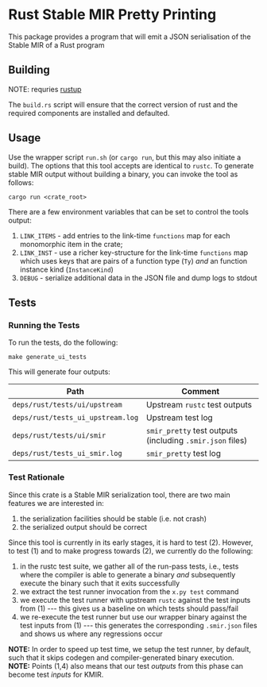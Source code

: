 # Rust Stable MIR Pretty Printing

This package provides a program that will emit a JSON serialisation of the Stable MIR of a Rust program

## Building

NOTE: requries [rustup](https://www.rust-lang.org/tools/install)

The `build.rs` script will ensure that the correct version of rust and the required components are installed and defaulted.

## Usage

Use the wrapper script `run.sh` (or `cargo run`, but this may also initiate a build).
The options that this tool accepts are identical to `rustc`.
To generate stable MIR output without building a binary, you can invoke the tool as follows:

```shell
cargo run <crate_root>
```

There are a few environment variables that can be set to control the tools output:

1.  `LINK_ITEMS` - add entries to the link-time `functions` map for each monomorphic item in the crate;
2.  `LINK_INST`  - use a richer key-structure for the link-time `functions` map which uses keys that are pairs of a function type (`Ty`) _and_ an function instance kind (`InstanceKind`)
3.  `DEBUG` - serialize additional data in the JSON file and dump logs to stdout

## Tests

### Running the Tests

To run the tests, do the following:

```shell
make generate_ui_tests
```

This will generate four outputs:

| Path                              | Comment                                                   |
| ---                               | ---                                                       |
| `deps/rust/tests/ui/upstream`     | Upstream `rustc` test outputs                             |
| `deps/rust/tests_ui_upstream.log` | Upstream test log                                         |
| `deps/rust/tests/ui/smir`         | `smir_pretty` test outputs (including `.smir.json` files) |
| `deps/rust/tests_ui_smir.log`     | `smir_pretty` test log                                    |

### Test Rationale

Since this crate is a Stable MIR serialization tool, there are two main features we are interested in:

1.  the serialization facilities should be stable (i.e. not crash)
2.  the serialized output should be correct

Since this tool is currently in its early stages, it is hard to test (2).
However, to test (1) and to make progress towards (2), we currently do the following:

1.  in the rustc test suite, we gather all of the run-pass tests, i.e., tests where the compiler is able to generate a binary _and_ subsequently execute the binary such that it exits successfully
2.  we extract the test runner invocation from the `x.py test` command
3.  we execute the test runner with upstream `rustc` against the test inputs from (1) --- this gives us a baseline on which tests should pass/fail
4.  we re-execute the test runner but use our wrapper binary against the test inputs from (1) --- this generates the corresponding `.smir.json` files and shows us where any regressions occur


**NOTE:** In order to speed up test time, we setup the test runner, by default, such that it skips codegen and compiler-generated binary execution.  
**NOTE:** Points (1,4) also means that our test _outputs_ from this phase can become test _inputs_ for KMIR.
